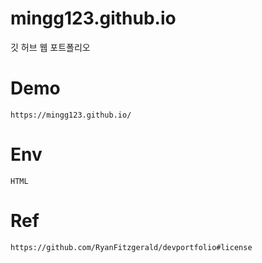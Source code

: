 # mingg123.github.io
깃 허브 웹 포트폴리오

# Demo

```
https://mingg123.github.io/
```

# Env

```
HTML
```

# Ref

```
https://github.com/RyanFitzgerald/devportfolio#license
```
